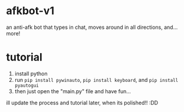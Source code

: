 # afkbot-v1
an anti-afk bot that types in chat, moves around in all directions, and... more!

# tutorial
1. install python
2. run ```pip install pywinauto```, ```pip install keyboard```, and ```pip install pyautogui```
3. then just open the "main.py" file and have fun...

ill update the process and tutorial later, when its polished!! :DD
